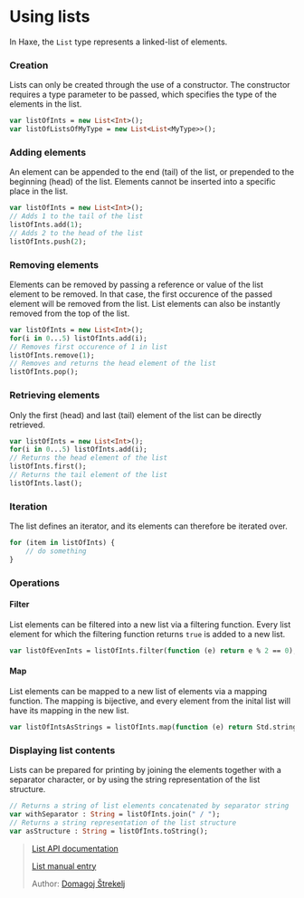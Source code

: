 [tags]: / "collections, data-structures"

# Using lists

In Haxe, the `List` type represents a linked-list of elements.

### Creation

Lists can only be created through the use of a constructor. The constructor requires a type parameter to be passed, which specifies the type of the elements in the list.

```haxe
var listOfInts = new List<Int>();
var listOfListsOfMyType = new List<List<MyType>>();
```

### Adding elements

An element can be appended to the end (tail) of the list, or prepended to the beginning (head) of the list. Elements cannot be inserted into a specific place in the list.

```haxe
var listOfInts = new List<Int>();
// Adds 1 to the tail of the list
listOfInts.add(1); 
// Adds 2 to the head of the list
listOfInts.push(2);
```

### Removing elements

Elements can be removed by passing a reference or value of the list element to be removed. In that case, the first occurence of the passed element will be removed from the list. List elements can also be instantly removed from the top of the list.

```haxe
var listOfInts = new List<Int>();
for(i in 0...5) listOfInts.add(i);
// Removes first occurence of 1 in list
listOfInts.remove(1);
// Removes and returns the head element of the list
listOfInts.pop();
```

### Retrieving elements

Only the first (head) and last (tail) element of the list can be directly retrieved.

```haxe
var listOfInts = new List<Int>();
for(i in 0...5) listOfInts.add(i);
// Returns the head element of the list
listOfInts.first();
// Returns the tail element of the list
listOfInts.last();
```

### Iteration

The list defines an iterator, and its elements can therefore be iterated over.

```haxe
for (item in listOfInts) {
    // do something
}
```

### Operations

#### Filter

List elements can be filtered into a new list via a filtering function. Every list element for which the filtering function returns `true` is added to a new list.

```haxe
var listOfEvenInts = listOfInts.filter(function (e) return e % 2 == 0);
```

#### Map

List elements can be mapped to a new list of elements via a mapping function. The mapping is bijective, and every element from the inital list will have its mapping in the new list.

```haxe
var listOfIntsAsStrings = listOfInts.map(function (e) return Std.string(e));
```

### Displaying list contents

Lists can be prepared for printing by joining the elements together with a separator character, or by using the string representation of the list structure.

```haxe
// Returns a string of list elements concatenated by separator string
var withSeparator : String = listOfInts.join(" / ");
// Returns a string representation of the list structure
var asStructure : String = listOfInts.toString();
```

> [List API documentation](http://api.haxe.org/List.html)
> 
> [List manual entry](http://haxe.org/manual/std-List.html)
>
> Author: [Domagoj Štrekelj](https://github.com/dstrekelj)
